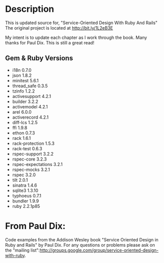 # Description

This is updated source for, "Service-Oriented Design With Ruby And Rails" The original project is located at http://bit.ly/1L2eB3E

My intent is to update each chapter as I work through the book. Many thanks for Paul Dix. This is still a great read!

## Gem & Ruby Versions
- i18n 0.7.0
- json 1.8.2
- minitest 5.6.1
- thread_safe 0.3.5
- tzinfo 1.2.2
- activesupport 4.2.1
- builder 3.2.2
- activemodel 4.2.1
- arel 6.0.0
- activerecord 4.2.1
- diff-lcs 1.2.5
- ffi 1.9.8
- ethon 0.7.3
- rack 1.6.1
- rack-protection 1.5.3
- rack-test 0.6.3
- rspec-support 3.2.2
- rspec-core 3.2.3
- rspec-expectations 3.2.1
- rspec-mocks 3.2.1
- rspec 3.2.0
- tilt 2.0.1
- sinatra 1.4.6
- sqlite3 1.3.10
- typhoeus 0.7.1
- bundler 1.9.9
- ruby 2.2.1p85

# From Paul Dix:

Code examples from the Addison Wesley book "Service Oriented Design in Ruby and Rails" by Paul Dix. For any questions or problems please ask on the "mailing list":http://groups.google.com/group/service-oriented-design-with-ruby.